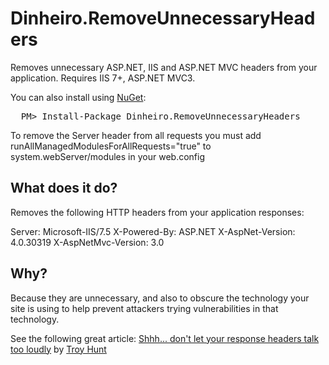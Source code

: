 # Dinheiro.RemoveUnnecessaryHeaders
Removes unnecessary ASP.NET, IIS and ASP.NET MVC headers from your application.  Requires IIS 7+, ASP.NET MVC3.

You can also install using [NuGet](http://nuget.org/):
<pre>
  PM> Install-Package Dinheiro.RemoveUnnecessaryHeaders
</pre>

To remove the Server header from all requests you must add runAllManagedModulesForAllRequests="true" to system.webServer/modules in your web.config

## What does it do?
Removes the following HTTP headers from your application responses:

Server: Microsoft-IIS/7.5
X-Powered-By: ASP.NET
X-AspNet-Version: 4.0.30319
X-AspNetMvc-Version: 3.0

## Why?
Because they are unnecessary, and also to obscure the technology your site is using to help prevent attackers trying vulnerabilities in that technology.

See the following great article:
[Shhh... don't let your response headers talk too loudly](http://www.troyhunt.com/2012/02/shhh-dont-let-your-response-headers.html) by [Troy Hunt](http://www.troyhunt.com)
